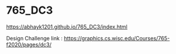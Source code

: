 # 765_DC3

https://abhayk1201.github.io/765_DC3/index.html


Design Challenge link : https://graphics.cs.wisc.edu/Courses/765-f2020/pages/dc3/
